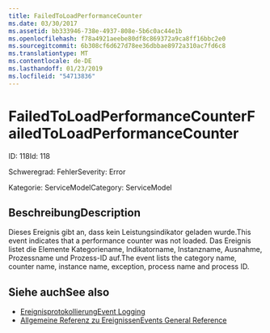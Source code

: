 ```yaml
---
title: FailedToLoadPerformanceCounter
ms.date: 03/30/2017
ms.assetid: bb333946-738e-4937-808e-5b6c0ac44e1b
ms.openlocfilehash: f78a4921aeebe80df8c869372a9ca8ff16bbc2e0
ms.sourcegitcommit: 6b308cf6d627d78ee36dbbae8972a310ac7fd6c8
ms.translationtype: MT
ms.contentlocale: de-DE
ms.lasthandoff: 01/23/2019
ms.locfileid: "54713836"
---
```

# <a name="failedtoloadperformancecounter"></a><span data-ttu-id="24561-102">FailedToLoadPerformanceCounter</span><span class="sxs-lookup"><span data-stu-id="24561-102">FailedToLoadPerformanceCounter</span></span>
<span data-ttu-id="24561-103">ID: 118</span><span class="sxs-lookup"><span data-stu-id="24561-103">Id: 118</span></span>  
  
 <span data-ttu-id="24561-104">Schweregrad: Fehler</span><span class="sxs-lookup"><span data-stu-id="24561-104">Severity: Error</span></span>  
  
 <span data-ttu-id="24561-105">Kategorie: ServiceModel</span><span class="sxs-lookup"><span data-stu-id="24561-105">Category: ServiceModel</span></span>  
  
## <a name="description"></a><span data-ttu-id="24561-106">Beschreibung</span><span class="sxs-lookup"><span data-stu-id="24561-106">Description</span></span>  
 <span data-ttu-id="24561-107">Dieses Ereignis gibt an, dass kein Leistungsindikator geladen wurde.</span><span class="sxs-lookup"><span data-stu-id="24561-107">This event indicates that a performance counter was not loaded.</span></span> <span data-ttu-id="24561-108">Das Ereignis listet die Elemente Kategoriename, Indikatorname, Instanzname, Ausnahme, Prozessname und Prozess-ID auf.</span><span class="sxs-lookup"><span data-stu-id="24561-108">The event lists the category name, counter name, instance name, exception, process name and process ID.</span></span>  
  
## <a name="see-also"></a><span data-ttu-id="24561-109">Siehe auch</span><span class="sxs-lookup"><span data-stu-id="24561-109">See also</span></span>
- [<span data-ttu-id="24561-110">Ereignisprotokollierung</span><span class="sxs-lookup"><span data-stu-id="24561-110">Event Logging</span></span>](../../../../../docs/framework/wcf/diagnostics/event-logging/index.md)
- [<span data-ttu-id="24561-111">Allgemeine Referenz zu Ereignissen</span><span class="sxs-lookup"><span data-stu-id="24561-111">Events General Reference</span></span>](../../../../../docs/framework/wcf/diagnostics/event-logging/events-general-reference.md)
